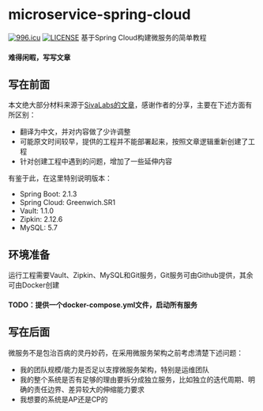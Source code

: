 # microservice-spring-cloud
[![996.icu](https://img.shields.io/badge/link-996.icu-red.svg)](https://996.icu)
[![LICENSE](https://img.shields.io/badge/license-Anti%20996-blue.svg)](https://github.com/996icu/996.ICU/blob/master/LICENSE)
基于Spring Cloud构建微服务的简单教程

#### 难得闲暇，写写文章

## 写在前面
本文绝大部分材料来源于[SivaLabs的文章](https://sivalabs.in/2018/03/microservices-using-springboot-spring-cloud-part-1-overview/)，感谢作者的分享，主要在下述方面有所区别：
- 翻译为中文，并对内容做了少许调整
- 可能原文时间较早，提供的工程并不能部署起来，按照文章逻辑重新创建了工程
- 针对创建工程中遇到的问题，增加了一些延伸内容

有鉴于此，在这里特别说明版本：
- Spring Boot: 2.1.3
- Spring Cloud: Greenwich.SR1
- Vault: 1.1.0
- Zipkin: 2.12.6
- MySQL: 5.7

## 环境准备
运行工程需要Vault、Zipkin、MySQL和Git服务，Git服务可由Github提供，其余可由Docker创建
#### TODO：提供一个docker-compose.yml文件，启动所有服务

## 写在后面
微服务不是包治百病的灵丹妙药，在采用微服务架构之前考虑清楚下述问题：
- 我的团队规模/能力是否足以支撑微服务架构，特别是运维团队
- 我的整个系统是否有足够的理由要拆分成独立服务，比如独立的迭代周期、明确的责任边界、差异较大的伸缩能力要求
- 我想要的系统是AP还是CP的
